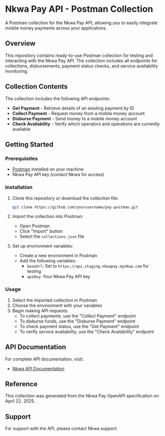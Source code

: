 # Nkwa Pay API - Postman Collection

A Postman collection for the Nkwa Pay API, allowing you to easily integrate mobile money payments across your applications.

## Overview

This repository contains ready-to-use Postman collection for testing and interacting with the Nkwa Pay API. The collection includes all endpoints for collections, disbursements, payment status checks, and service availability monitoring.

## Collection Contents

The collection includes the following API endpoints:

- **Get Payment** - Retrieve details of an existing payment by ID
- **Collect Payment** - Request money from a mobile money account
- **Disburse Payment** - Send money to a mobile money account
- **Check Availability** - Verify which operators and operations are currently available

## Getting Started

### Prerequisites

- [Postman](https://www.postman.com/downloads/) installed on your machine
- Nkwa Pay API key (contact Nkwa for access)

### Installation

1. Clone this repository or download the collection file:
   ```bash
   git clone https://github.com/yourusername/pay-postman.git
   ```

2. Import the collection into Postman:
   - Open Postman
   - Click "Import" button
   - Select the `collections.json` file

3. Set up environment variables:
   - Create a new environment in Postman
   - Add the following variables:
     - `baseUrl`: Set to `https://api.staging.nkwapay.mynkwa.com` for testing
     - `apiKey`: Your Nkwa Pay API key

### Usage

1. Select the imported collection in Postman
2. Choose the environment with your variables
3. Begin making API requests:
   - To collect payments, use the "Collect Payment" endpoint
   - To disburse funds, use the "Disburse Payment" endpoint
   - To check payment status, use the "Get Payment" endpoint
   - To verify service availability, use the "Check Availability" endpoint

## API Documentation

For complete API documentation, visit:
- [Nkwa API Documentation](https://docs.mynkwa.com/api-reference)

## Reference

This collection was generated from the Nkwa Pay OpenAPI specification on April 22, 2025.

## Support

For support with the API, please contact Nkwa support.
